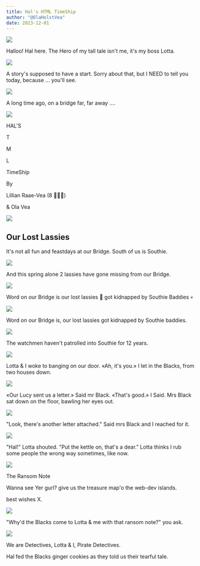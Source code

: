 ```yaml
---
title: Hal's HTML TimeShip
author: "@OlaHolstVea"
date: 2023-12-01
---
```



![](https://pbs.twimg.com/media/GAQ7mt2XIAA22om?format=jpg&name=900x900)

Halloo!
Hal here.
The Hero
of my tall
tale isn't
me, it's my boss Lotta.


![](https://pbs.twimg.com/media/GAQ8LRnXAAAVHQm?format=jpg&name=small)

A story's supposed
to have a start.
Sorry about
that, but I
NEED to tell
you today, because ... you'll see.

![](https://pbs.twimg.com/media/GAQ8u-gWUAAQCN-?format=jpg&name=small)


A long time ago, on a bridge
far, far away
....

![](https://pbs.twimg.com/media/GAQ9MnDXwAAwyLC?format=jpg&name=small)



HAL'S

T

M

L

TimeShip

By

Lillian Raae-Vea (8 🏴‍☠️👸)

& Ola Vea


![](https://pbs.twimg.com/media/GAWo4vFW0AAe5_X?format=jpg&name=small)

## Our Lost Lassies

It's not all fun
and feastdays at
our Bridge.
South of us is
Southie.


![](https://pbs.twimg.com/media/GAbWoMlWcAAtWBK?format=jpg&name=small)

And this
spring
alone
2 lassies
have gone
missing from
our Bridge.

![](https://pbs.twimg.com/media/GAbWoMlWcAAtWBK?format=jpg&name=small)


Word on our
Bridge is
our lost lassies 💙
got kidnapped by
Southie Baddies 💀



![](https://pbs.twimg.com/media/GAf9LSLWMAAh-nW?format=jpg&name=small)

Word on
our Bridge is,
our lost lassies
got kidnapped by
Southie baddies.


![](https://pbs.twimg.com/media/GAweVtbXYAEIl3y?format=jpg&name=900x900)

The watchmen
haven't
patrolled
into
Southie
for 12 years.

![](https://pbs.twimg.com/media/GBFa9SAXEAAcHkR?format=jpg&name=small)

Lotta & I woke to
banging on
our door.
«Ah, it's you.»
I let in the
Blacks, from
two houses down.

![](https://pbs.twimg.com/media/GBKnhfOXEAAWz15?format=jpg&name=small)

«Our Lucy sent us a letter.»
Said mr Black.
«That's good.»
I Said. Mrs
Black sat down
on the floor, bawling her eyes out.

![](https://twitter.com/OlaHolstVea/status/1736797797246976216/photo/1)

"Look, there's
another letter
attached." Said
mrs Black and
I reached
for it.

![](https://pbs.twimg.com/media/GByMl-qWwAAn7i2?format=jpg&name=small)

"Hal!" Lotta
shouted.
"Put the
kettle on,
that's a
dear." Lotta thinks I rub some
people the wrong way sometimes, like now.

![](https://pbs.twimg.com/media/GBu-C9aWkAAU107?format=jpg&name=small)

The Ransom Note

Wanna see
Yer gurl?
give us the
treasure map'o
the web-dev
islands.

best wishes X.

![](https://pbs.twimg.com/media/GByJ45LXkAASveL?format=jpg&name=small)

"Why'd the
Blacks come to
Lotta & me
with that
ransom note?"
you ask.

![](https://pbs.twimg.com/media/GB4Rg-iakAA9sEt?format=jpg&name=small)

We are
Detectives,
Lotta
& I,
Pirate
Detectives.


Hal fed
the Blacks
ginger cookies
as they
told us
their
tearful tale.